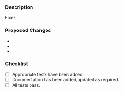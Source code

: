 ### Description

Fixes: <!-- add your ticket number with a hashtag in front of it: #ticket_number -->

<!-- Include brief description of changes, and explanation of the problem they solve. -->

### Proposed Changes

-
-
-

### Checklist

- [ ] Appropriate tests have been added.
- [ ] Documentation has been added/updated as required.
- [ ] All tests pass.
